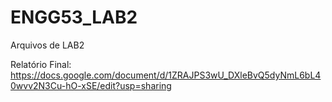 # ENGG53_LAB2
Arquivos de LAB2

Relatório Final: https://docs.google.com/document/d/1ZRAJPS3wU_DXleBvQ5dyNmL6bL40wvv2N3Cu-hO-xSE/edit?usp=sharing
